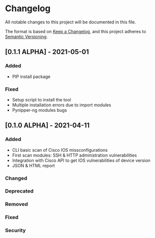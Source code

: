 # Changelog
All notable changes to this project will be documented in this file.

The format is based on [Keep a Changelog](https://keepachangelog.com/en/1.0.0/),
and this project adheres to [Semantic Versioning](https://semver.org/spec/v2.0.0.html).

## [0.1.1 ALPHA] - 2021-05-01

### Added
- PIP install package

### Fixed
- Setup script to install the tool
- Multiple installation errors due to import modules
- Pynipper-ng modules bugs

## [0.1.0 ALPHA] - 2021-04-11

### Added
- CLI basic scan of Cisco IOS missconfigurations
- First scan modules: SSH & HTTP administration vulnerabilities
- Integration with Cisco API to get IOS vulnerabilities of device version
- JSON & HTML report

### Changed

### Deprecated

### Removed

### Fixed

### Security

